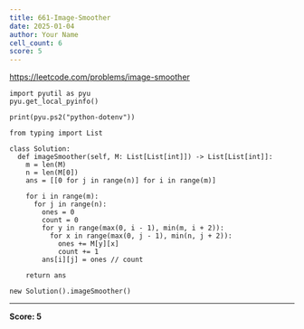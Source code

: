 ```yaml
---
title: 661-Image-Smoother
date: 2025-01-04
author: Your Name
cell_count: 6
score: 5
---
```


https://leetcode.com/problems/image-smoother


```
import pyutil as pyu
pyu.get_local_pyinfo()
```


```
print(pyu.ps2("python-dotenv"))
```


```
from typing import List
```


```
class Solution:
  def imageSmoother(self, M: List[List[int]]) -> List[List[int]]:
    m = len(M)
    n = len(M[0])
    ans = [[0 for j in range(n)] for i in range(m)]

    for i in range(m):
      for j in range(n):
        ones = 0
        count = 0
        for y in range(max(0, i - 1), min(m, i + 2)):
          for x in range(max(0, j - 1), min(n, j + 2)):
            ones += M[y][x]
            count += 1
        ans[i][j] = ones // count

    return ans
```


```
new Solution().imageSmoother()
```


---
**Score: 5**